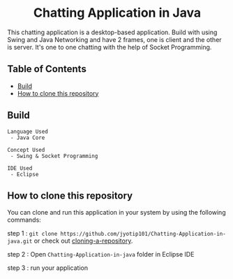 <h1 align="center">Chatting Application in Java</h1>

 This chatting application is a desktop-based application. Build with using Swing and Java Networking and have 2 frames, 
 one is client and the other is server. It's one to one chatting with the help of Socket Programming.

<!-- TABLE OF CONTENTS -->

## Table of Contents

<!-- - [Demo](#demo) -->
<!-- - [Overview](#overview)  -->
- [Build](#build)
- [How to clone this repository](#how-to-clone-this-repository)

<!-- DEMO -->
<!-- 
## Demo

[Todo App](https://jyotip101.github.io/Todo-App-in-ReactJS)  
 -->
<!-- Build  -->

## Build  
```
Language Used 
 - Java Core 

Concept Used 
 - Swing & Socket Programming

IDE Used 
 - Eclipse
```
<!-- OVERVIEW -->

<!-- ## Overview  -->

## How to clone this repository

You can clone and run this application in your system by using the following commands:
 
step 1 : `git clone https://github.com/jyotip101/Chatting-Application-in-java.git` or check out [cloning-a-repository](https://docs.github.com/en/repositories/creating-and-managing-repositories/cloning-a-repository).

step 2 : Open `Chatting-Application-in-java` folder in Eclipse IDE  

step 3 : run your application  
 
